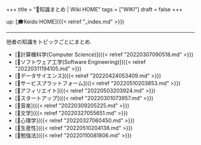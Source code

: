 +++
title = "📝知識まとめ | Wiki HOME"
tags = ["WIKI"]
draft = false
+++

up: [🎓Keido HOME]({{< relref "_index.md" >}})

---

他者の知識をトピックごとにまとめ.

-   [📂計算機科学(Computer Science)]({{< relref "20220307090518.md" >}})
-   [📁ソフトウェア工学(Software Engineering)]({{< relref "20220311194105.md" >}})
-   [📂データサイエンス]({{< relref "20220424053409.md" >}})
-   [📁サービスプラットフォーム]({{< relref "20220510203853.md" >}})
-   [📁アフィリエイト]({{< relref "20220503203924.md" >}})
-   [📂スタートアップ]({{< relref "20220301073957.md" >}})
-   [📁音楽]({{< relref "20220309205225.md" >}})
-   [📁文学]({{< relref "20220327055651.md" >}})
-   [📁心理学]({{< relref "20220327060450.md" >}})
-   [📁生産性]({{< relref "20220510204138.md" >}})
-   [📁勉強法]({{< relref "20220110081806.md" >}})

